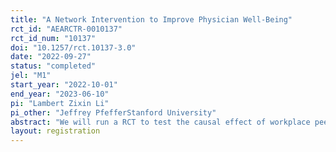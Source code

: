 ```yaml
---
title: "A Network Intervention to Improve Physician Well-Being"
rct_id: "AEARCTR-0010137"
rct_id_num: "10137"
doi: "10.1257/rct.10137-3.0"
date: "2022-09-27"
status: "completed"
jel: "M1"
start_year: "2022-10-01"
end_year: "2023-06-10"
pi: "Lambert Zixin Li"
pi_other: "Jeffrey PfefferStanford University"
abstract: "We will run a RCT to test the causal effect of workplace peer interactions on physician mental health and well-being. We will test the mechanisms for both the positive effects (e.g., directly buffering job stress and indirectly coping with job stress) and the negative effects (e.g., social contagion and social comparison). We will test heterogeneous effects through subgroup analyses based on these mechanisms. For example, we will test whether the positive effects are larger for the same-specialty dyads (buffering) and the female-female dyads (coping), and whether the negative effects are larger for the dyads that includes a burnt-out doctor (social contagion) and for the dyads with more power-distance (social comparison). We will compare the peer-support intervention with individual-based intervention. We will also explore the intervention's effects on performance (i.e., health care safety and quality)."
layout: registration
---
```


